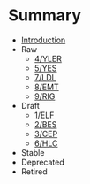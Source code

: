 # Summary

* [Introduction](README.md)
* Raw
    * [4/YLER](4/README.md)
    * [5/YES](5/README.md)
    * [7/LDL](7/README.md)
    * [8/EMT](8/README.md)
    * [9/RIG](9/README.md)
* Draft
    * [1/ELF](1/README.md)
    * [2/BES](2/README.md)
    * [3/CEP](3/README.md)
    * [6/HLC](6/README.md)
* Stable
* Deprecated
* Retired
